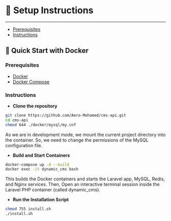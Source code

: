 
# 🚀 Setup Instructions
---

- [Prerequisites](#Prerequisites)
- [Instructions](#Instructions)

## 🚢 Quick Start with Docker

<a name="Prerequisites"></a>
### Prerequisites
- [Docker](https://www.docker.com/get-started)
- [Docker Compose](https://docs.docker.com/compose/)

<a name="Instructions"></a>
### Instructions
- **Clone the repository**
```bash
git clone https://github.com/Aero-Mohamed/cms-api.git
cd cms-api
chmod 644 ./docker/mysql/my.cnf
```
As we are in development mode, we mount the current project directory into the container.
So, we need to change the permissions of the MySQL configuration file.

- **Build and Start Containers**
```bash
docker-compose up -d --build
docker exec -it dynamic_cms bash
```
This builds the Docker containers and starts the Laravel app, MySQL, Redis, and Nginx services.
Then, Open an interactive terminal session inside the Laravel PHP container (called dynamic_cms).

- **Run the Installation Script**
```bash
chmod 755 install.sh
./install.sh
```

